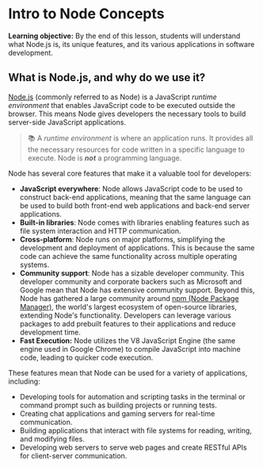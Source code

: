 <h1>
  <span class="headline">Intro to Node</span>
  <span class="subhead">Concepts</span>
</h1>

**Learning objective:** By the end of this lesson, students will understand what Node.js is, its unique features, and its various applications in software development.

## What is Node.js, and why do we use it?

[Node.js](https://nodejs.org) (commonly referred to as Node) is a JavaScript *runtime environment* that enables JavaScript code to be executed outside the browser. This means Node gives developers the necessary tools to build server-side JavaScript applications.

> 📚 A *runtime environment* is where an application runs. It provides all the necessary resources for code written in a specific language to execute. Node is ***not*** a programming language.

Node has several core features that make it a valuable tool for developers:

- **JavaScript everywhere**: Node allows JavaScript code to be used to construct back-end applications, meaning that the same language can be used to build both front-end web applications and back-end server applications.
- **Built-in libraries**: Node comes with libraries enabling features such as file system interaction and HTTP communication.
- **Cross-platform**: Node runs on major platforms, simplifying the development and deployment of applications. This is because the same code can achieve the same functionality across multiple operating systems.
- **Community support**: Node has a sizable developer community. This developer community and corporate backers such as Microsoft and Google mean that Node has extensive community support. Beyond this, Node has gathered a large community around [npm (Node Package Manager)](https://www.npmjs.com/), the world's largest ecosystem of open-source libraries, extending Node's functionality. Developers can leverage various packages to add prebuilt features to their applications and reduce development time.
- **Fast Execution:** Node utilizes the V8 JavaScript Engine (the same engine used in Google Chrome) to compile JavaScript into machine code, leading to quicker code execution.

These features mean that Node can be used for a variety of applications, including:

- Developing tools for automation and scripting tasks in the terminal or command prompt such as building projects or running tests.
- Creating chat applications and gaming servers for real-time communication.
- Building applications that interact with file systems for reading, writing, and modifying files.
- Developing web servers to serve web pages and create RESTful APIs for client-server communication.
